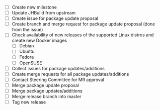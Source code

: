 * [ ] Create new milestone
* [ ] Update JHBuild from upstream
* [ ] Create issue for package update proposal
* [ ] Create branch and merge request for package update proposal (done from the issue)
* [ ] Check availability of new releases of the supported Linux distros and create new Docker images
  * [ ] Debian
  * [ ] Ubuntu
  * [ ] Fedora
  * [ ] OpenSUSE
* [ ] Collect issues for package updates/additions
* [ ] Create merge requests for all package updates/additions
* [ ] Contact Steering Committee for MR approval
* [ ] Merge package update proposal
* [ ] Merge package updates/additions
* [ ] Merge release branch into master
* [ ] Tag new release
